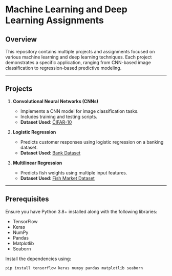# Machine Learning and Deep Learning Assignments

## Overview

This repository contains multiple projects and assignments focused on various machine learning and deep learning techniques. Each project demonstrates a specific application, ranging from CNN-based image classification to regression-based predictive modeling.

---

## Projects

1. **Convolutional Neural Networks (CNNs)**
   - Implements a CNN model for image classification tasks.
   - Includes training and testing scripts.
   - **Dataset Used**: [CIFAR-10](https://www.cs.toronto.edu/~kriz/cifar.html)

2. **Logistic Regression**
   - Predicts customer responses using logistic regression on a banking dataset.
   - **Dataset Used**: [Bank Dataset](https://archive.ics.uci.edu/ml/datasets/bank+marketing)

3. **Multilinear Regression**
   - Predicts fish weights using multiple input features.
   - **Dataset Used**: [Fish Market Dataset](https://www.kaggle.com/aungpyaeap/fish-market)

---

## Prerequisites

Ensure you have Python 3.8+ installed along with the following libraries:
- TensorFlow
- Keras
- NumPy
- Pandas
- Matplotlib
- Seaborn

Install the dependencies using:
```bash
pip install tensorflow keras numpy pandas matplotlib seaborn
